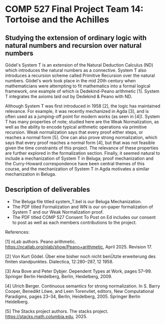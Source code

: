 # COMP 527 Final Project Team 14: Tortoise and the Achilles
## Studying the extension of ordinary logic with natural numbers and recursion over natural numbers


Gödel's System T is an extension of the Natural Deduction Calculus (ND) which introduces the natural numbers as a connective. System T also introduces a recursion scheme called Primitive Recursion over the natural numbers. Gödel's work took place in the mid 20th century when mathematicians were attempting to fit mathematics into a formal logical framework, one example of which is Dedekind-Peano arithmetic [1]. System T integrates the axioms laid out by Dedekind & Peano with ND. 

Although System T was first introduced in 1958 [2], the logic has maintained relevance. For example, it was recently mechanized in Agda [3], and is often used as a jumping-off point for modern works (as seen in [4]). System T has many properties of note; studied here are the Weak Normalization, as well as the ability to encode typical arithmetic operations via primitive recursion. Weak normalization says that every proof either steps, or reaches a normal form [5]. One can also prove strong normalization, which says that every proof reaches a normal form [4], but that was not feasible given the time constraints of this project. The relevance of these properties are further explored in the formalization section. Finally, it seemed natural to include a mechanization of System T in Beluga; proof mechanization and the Curry-Howard correspondence have been central themes of this course, and the mechanization of System T in Agda motivates a similar mechanization in Beluga. 

## Description of deliverables
- The Beluga file titled system_T.bel is our Beluga Mechanization.
- The PDF titled Formalization and WN is our on-paper formalization of System T and our Weak Normalization proof.
- The PDF titled COMP 527 Consent To Post on Ed includes our consent to post as well as each members contributions to the project. 


References:

[1] nLab authors. Peano arithmetic. https://ncatlab.org/nlab/show/Peano+arithmetic, April 2025. Revision 17.

[2] Von Kurt Gödel. Über eine bisher noch nicht benÜtzte erweiterung des finiten standpunktes. Dialectica, 12:280–287, 12
1958.

[3] Ana Bove and Peter Dybjer. Dependent Types at Work, pages 57–99. Springer Berlin Heidelberg, Berlin, Heidelberg,
2009.

[4] Ulrich Berger. Continuous semantics for strong normalization. In S. Barry Cooper, Benedikt Löwe, and Leen Torenvliet,
editors, New Computational Paradigms, pages 23–34, Berlin, Heidelberg, 2005. Springer Berlin Heidelberg.

[5] The Stacks project authors. The stacks project. https://stacks.math.columbia.edu, 2025.
